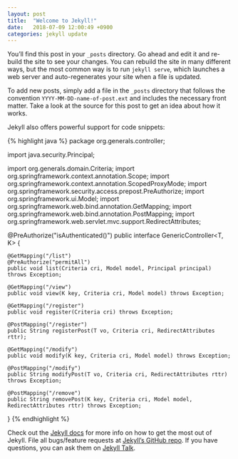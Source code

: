 ```yaml
---
layout: post
title:  "Welcome to Jekyll!"
date:   2018-07-09 12:00:49 +0900
categories: jekyll update
---
```

You’ll find this post in your `_posts` directory. Go ahead and edit it and re-build the site to see your changes. You can rebuild the site in many different ways, but the most common way is to run `jekyll serve`, which launches a web server and auto-regenerates your site when a file is updated.

To add new posts, simply add a file in the `_posts` directory that follows the convention `YYYY-MM-DD-name-of-post.ext` and includes the necessary front matter. Take a look at the source for this post to get an idea about how it works.

Jekyll also offers powerful support for code snippets:

{% highlight java %}
package org.generals.controller;

import java.security.Principal;

import org.generals.domain.Criteria;
import org.springframework.context.annotation.Scope;
import org.springframework.context.annotation.ScopedProxyMode;
import org.springframework.security.access.prepost.PreAuthorize;
import org.springframework.ui.Model;
import org.springframework.web.bind.annotation.GetMapping;
import org.springframework.web.bind.annotation.PostMapping;
import org.springframework.web.servlet.mvc.support.RedirectAttributes;

@PreAuthorize("isAuthenticated()")
public interface GenericController<T, K> {

	@GetMapping("/list")
	@PreAuthorize("permitAll")
	public void list(Criteria cri, Model model, Principal principal) throws Exception;

	@GetMapping("/view")
	public void view(K key, Criteria cri, Model model) throws Exception;

	@GetMapping("/register")
	public void register(Criteria cri) throws Exception;

	@PostMapping("/register")
	public String registerPost(T vo, Criteria cri, RedirectAttributes rttr);

	@GetMapping("/modify")
	public void modify(K key, Criteria cri, Model model) throws Exception;

	@PostMapping("/modify")
	public String modifyPost(T vo, Criteria cri, RedirectAttributes rttr) throws Exception;

	@PostMapping("/remove")
	public String removePost(K key, Criteria cri, Model model, RedirectAttributes rttr) throws Exception;

}
{% endhighlight %}

Check out the [Jekyll docs][jekyll-docs] for more info on how to get the most out of Jekyll. File all bugs/feature requests at [Jekyll’s GitHub repo][jekyll-gh]. If you have questions, you can ask them on [Jekyll Talk][jekyll-talk].

[jekyll-docs]: https://jekyllrb.com/docs/home
[jekyll-gh]:   https://github.com/jekyll/jekyll
[jekyll-talk]: https://talk.jekyllrb.com/
